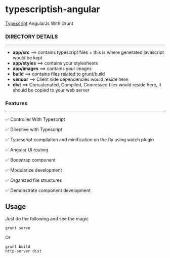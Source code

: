 # typescriptish-angular
[Typescript](http://www.typescriptlang.org/) AngularJs With Grunt


### DIRECTORY DETAILS ###
---

* __app/src__ ==> contains typescript files + this is where generated javascript would be kept
* __app/styles__ ==> contains your stylesheets
* __app/images__ ==> contains your images
* __build__ ==> contains files related to grunt/build
* __vendor__ ==> Client side dependencies would reside here
* __dist__ ==> Concatenated, Compiled, Comressed files would reside here, it should be copied to your web server

### Features
---
:white_check_mark: Controller With Typescript

:white_check_mark: Directive with Typescript

:white_check_mark: Typescript compilation and minification on the fly using watch plugin

:white_check_mark: Angular UI routing

:white_check_mark: Bootstrap component

:white_check_mark: Modularize development

:white_check_mark: Organized file structures 

:white_check_mark: Demonstrate component development

Usage
---
Just do the following and see the magic

	grunt serve
	
Or

	grunt build
	http-server dist


